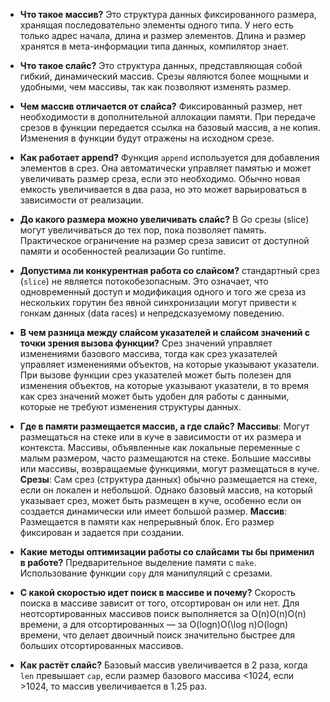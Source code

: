 - **Что такое массив?**
Это структура данных фиксированного размера, хранящая последовательно элементы одного типа. У него есть только адрес начала, длина и размер элементов. Длина и размер хранятся в мета-информации типа данных, компилятор знает.  
- **Что такое слайс?**
Это структура данных, представляющая собой гибкий, динамический массив. Срезы являются более мощными и удобными, чем массивы, так как позволяют изменять размер.
- **Чем массив отличается от слайса?**
Фиксированный размер, нет необходимости в дополнительной аллокации памяти. При передаче срезов в функции передается ссылка на базовый массив, а не копия. Изменения в функции будут отражены на исходном срезе.
- **Как работает append?**
Функция `append` используется для добавления элементов в срез. Она автоматически управляет памятью и может увеличивать размер среза, если это необходимо. Обычно новая емкость увеличивается в два раза, но это может варьироваться в зависимости от реализации.
- **До какого размера можно увеличивать слайс?**
В Go срезы (slice) могут увеличиваться до тех пор, пока позволяет память. Практическое ограничение на размер среза зависит от доступной памяти и особенностей реализации Go runtime.
- **Допустима ли конкурентная работа со слайсом?**
стандартный срез (`slice`) не является потокобезопасным. Это означает, что одновременный доступ и модификация одного и того же среза из нескольких горутин без явной синхронизации могут привести к гонкам данных (data races) и непредсказуемому поведению.
- **В чем разница между слайсом указателей и слайсом значений с точки зрения вызова функции?**
 Cрез значений управляет изменениями базового массива, тогда как срез указателей управляет изменениями объектов, на которые указывают указатели. При вызове функции срез указателей может быть полезен для изменения объектов, на которые указывают указатели, в то время как срез значений может быть удобен для работы с данными, которые не требуют изменения структуры данных.
- **Где в памяти размещается массив, а где слайс?**
**Массивы**: Могут размещаться на стеке или в куче в зависимости от их размера и контекста. Массивы, объявленные как локальные переменные с малым размером, часто размещаются на стеке. Большие массивы или массивы, возвращаемые функциями, могут размещаться в куче.
**Срезы**: Сам срез (структура данных) обычно размещается на стеке, если он локален и небольшой. Однако базовый массив, на который указывает срез, может быть размещен в куче, особенно если он создается динамически или имеет большой размер. **Массив**: Размещается в памяти как непрерывный блок. Его размер фиксирован и задается при создании.

- **Какие методы оптимизации работы со слайсами ты бы применил в работе?**
Предварительное выделение памяти с `make`. Использование функции `copy` для манипуляций с срезами.
- **С какой скоростью идет поиск в массиве и почему?**
Скорость поиска в массиве зависит от того, отсортирован он или нет. Для неотсортированных массивов поиск выполняется за O(n)O(n)O(n) времени, а для отсортированных — за O(log⁡n)O(\log n)O(logn) времени, что делает двоичный поиск значительно быстрее для больших отсортированных массивов.

- **Как растёт слайс?**
Базовый массив увеличивается в 2 раза, когда `len` превышает `cap`, если размер базового массива <1024, если >1024, то массив увеличивается в 1.25 раз.


